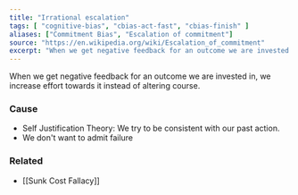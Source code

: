 ```yaml
---
title: "Irrational escalation"
tags: [ "cognitive-bias", "cbias-act-fast", "cbias-finish" ]
aliases: ["Commitment Bias", "Escalation of commitment"]
source: "https://en.wikipedia.org/wiki/Escalation_of_commitment"
excerpt: "When we get negative feedback for an outcome we are invested in, we increase effort towards it instead of altering course."
---
```


When we get negative feedback for an outcome we are invested in, we increase effort towards it instead of altering course. 

### Cause

- Self Justification Theory: We try to be consistent with our past action.
- We don't want to admit failure

### Related

- [[Sunk Cost Fallacy]]
